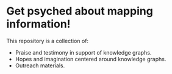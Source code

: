 # Get psyched about mapping information!

This repository is a collection of:
* Praise and testimony in support of knowledge graphs.
* Hopes and imagination centered around knowledge graphs.
* Outreach materials.
